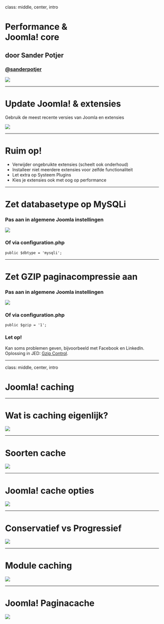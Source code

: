 class: middle, center, intro
# Performance &amp;<br>Joomla! core
## door Sander Potjer
### <a href="http://twitter.com/sanderpotjer">@sanderpotjer</a>
<img src="images/logos.png">

---
# Update Joomla! & extensies
Gebruik de meest recente versies van Joomla en extensies

<img src="joomla_performance/sander/images/joomla-update-now.png">

---
# Ruim op!
- Verwijder ongebruikte extensies (scheelt ook onderhoud)
- Installeer niet meerdere extensies voor zelfde functionaliteit
- Let extra op Systeem Plugins
- Kies je extensies ook met oog op performance

---
# Zet databasetype op MySQLi

### Pas aan in algemene Joomla instellingen
<img src="joomla_performance/sander/images/mysqli.png">

### Of via configuration.php

`public $dbtype = 'mysqli';`

---
# Zet GZIP paginacompressie aan

### Pas aan in algemene Joomla instellingen
<img src="joomla_performance/sander/images/gzip.png">

### Of via configuration.php

`public $gzip = '1';`

### Let op!
Kan soms problemen geven, bijvoorbeeld met Facebook en LinkedIn. Oplossing in JED: <a href="https://extensions.joomla.org/extension/gzip-control/">Gzip Control</a>.

---
class: middle, center, intro
# Joomla! caching

---
# Wat is caching eigenlijk?

<img src="joomla_performance/sander/images/wat-is-cache.png">

---
# Soorten cache

<img src="joomla_performance/sander/images/soorten-cache.png">

---
# Joomla! cache opties

<img src="joomla_performance/sander/images/cache-instellingen.png">

---
# Conservatief vs Progressief

<img src="joomla_performance/sander/images/conservatief-vs-progressief.png">

---
# Module caching

<img src="joomla_performance/sander/images/module-caching.png">

---
# Joomla! Paginacache

<img src="joomla_performance/sander/images/joomla-page-cache.png">